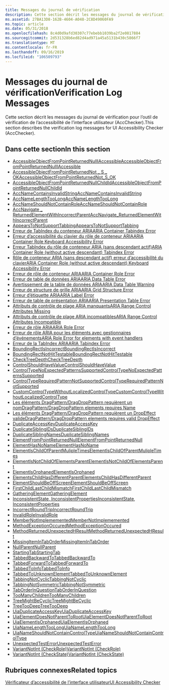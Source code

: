 ```yaml
---
title: Messages du journal de vérification
description: Cette section décrit les messages du journal de vérification pour l’outil de vérification de l’accessibilité de l’interface utilisateur (AccChecker).
ms.assetid: 27BA13D8-162B-4604-A048-2C8D49060FA9
ms.topic: article
ms.date: 05/31/2018
ms.openlocfilehash: 8c4d0d9afd30307c77ebebb1039ba2f2e0817884
ms.sourcegitcommit: 2d531328b6ed82d4ad971a45a5131b430c5866f7
ms.translationtype: MT
ms.contentlocale: fr-FR
ms.lasthandoff: 09/16/2019
ms.locfileid: "106509793"
---
```

# <a name="verification-log-messages"></a><span data-ttu-id="bf9f4-103">Messages du journal de vérification</span><span class="sxs-lookup"><span data-stu-id="bf9f4-103">Verification Log Messages</span></span>

<span data-ttu-id="bf9f4-104">Cette section décrit les messages du journal de vérification pour l’outil de vérification de l’accessibilité de l’interface utilisateur (AccChecker).</span><span class="sxs-lookup"><span data-stu-id="bf9f4-104">This section describes the verification log messages for UI Accessibility Checker (AccChecker).</span></span>

## <a name="in-this-section"></a><span data-ttu-id="bf9f4-105">Dans cette section</span><span class="sxs-lookup"><span data-stu-id="bf9f4-105">In this section</span></span>

-   [<span data-ttu-id="bf9f4-106">AccessibleObjectFromPointReturnedNullIAccessible</span><span class="sxs-lookup"><span data-stu-id="bf9f4-106">AccessibleObjectFromPointReturnedNullIAccessible</span></span>](accessibleobjectfrompointreturnednulliaccessible.md)
-   [<span data-ttu-id="bf9f4-107">AccessibleObjectFromPointReturnedNot \_ S \_ OK</span><span class="sxs-lookup"><span data-stu-id="bf9f4-107">AccessibleObjectFromPointReturnedNot\_S\_OK</span></span>](accessibleobjectfrompointreturnednot-s-ok.md)
-   [<span data-ttu-id="bf9f4-108">AccessibleObjectFromPointReturnedNullChildId</span><span class="sxs-lookup"><span data-stu-id="bf9f4-108">AccessibleObjectFromPointReturnedNullChildId</span></span>](accessibleobjectfrompointreturnednullchildid.md)
-   [<span data-ttu-id="bf9f4-109">AccNameContainsInvalidString</span><span class="sxs-lookup"><span data-stu-id="bf9f4-109">AccNameContainsInvalidString</span></span>](accnamecontainsinvalidstring.md)
-   [<span data-ttu-id="bf9f4-110">AccNameLengthTooLong</span><span class="sxs-lookup"><span data-stu-id="bf9f4-110">AccNameLengthTooLong</span></span>](accnamelengthtoolong.md)
-   [<span data-ttu-id="bf9f4-111">AccNameShouldNotContainRole</span><span class="sxs-lookup"><span data-stu-id="bf9f4-111">AccNameShouldNotContainRole</span></span>](accnameshouldnotcontainrole.md)
-   [<span data-ttu-id="bf9f4-112">AccNavigate \_ ReturnedElementWithIncorrectParent</span><span class="sxs-lookup"><span data-stu-id="bf9f4-112">AccNavigate\_ReturnedElementWithIncorrectParent</span></span>](accnavigate-returnedelementwithincorrectparent.md)
-   [<span data-ttu-id="bf9f4-113">AppearsToNotSupportTabbing</span><span class="sxs-lookup"><span data-stu-id="bf9f4-113">AppearsToNotSupportTabbing</span></span>](appearstonotsupporttabbing.md)
-   [<span data-ttu-id="bf9f4-114">Erreur de TabIndex du conteneur ARIA</span><span class="sxs-lookup"><span data-stu-id="bf9f4-114">ARIA Container Tabindex Error</span></span>](aria-container-tabindex.md)
-   [<span data-ttu-id="bf9f4-115">Erreur d’accessibilité du clavier du rôle de conteneur ARIA</span><span class="sxs-lookup"><span data-stu-id="bf9f4-115">ARIA Container Role Keyboard Accessibility Error</span></span>](aria-container-keyboard-events.md)
-   [<span data-ttu-id="bf9f4-116">Erreur TabIndex du rôle de conteneur ARIA (sans descendant actif)</span><span class="sxs-lookup"><span data-stu-id="bf9f4-116">ARIA Container Role (without active descendant) Tabindex Error</span></span>](aria-container--no-active-descendant--tabindex.md)
-   [<span data-ttu-id="bf9f4-117">Rôle de conteneur ARIA (sans descendant actif) erreur d’accessibilité du clavier</span><span class="sxs-lookup"><span data-stu-id="bf9f4-117">ARIA Container Role (without active descendant) Keyboard Accessibility Error</span></span>](aria-container--no-active-descendants--keyboard-events.md)
-   [<span data-ttu-id="bf9f4-118">Erreur de rôle de conteneur ARIA</span><span class="sxs-lookup"><span data-stu-id="bf9f4-118">ARIA Container Role Error</span></span>](aria-container-role.md)
-   [<span data-ttu-id="bf9f4-119">Erreur de table de données ARIA</span><span class="sxs-lookup"><span data-stu-id="bf9f4-119">ARIA Data Table Error</span></span>](aria-table-name-and-header.md)
-   [<span data-ttu-id="bf9f4-120">Avertissement de la table de données ARIA</span><span class="sxs-lookup"><span data-stu-id="bf9f4-120">ARIA Data Table Warning</span></span>](aria-data-table-description.md)
-   [<span data-ttu-id="bf9f4-121">Erreur de structure de grille ARIA</span><span class="sxs-lookup"><span data-stu-id="bf9f4-121">ARIA Grid Structure Error</span></span>](aria-grid-structure.md)
-   [<span data-ttu-id="bf9f4-122">Erreur d’étiquette ARIA</span><span class="sxs-lookup"><span data-stu-id="bf9f4-122">ARIA Label Error</span></span>](aria-label.md)
-   [<span data-ttu-id="bf9f4-123">Erreur de table de présentation ARIA</span><span class="sxs-lookup"><span data-stu-id="bf9f4-123">ARIA Presentation Table Error</span></span>](aria-layout-table.md)
-   [<span data-ttu-id="bf9f4-124">Attributs de contrôle de plage ARIA manquants</span><span class="sxs-lookup"><span data-stu-id="bf9f4-124">ARIA Range Control Attributes Missing</span></span>](aria-range-control-attributes-missing.md)
-   [<span data-ttu-id="bf9f4-125">Attributs de contrôle de plage ARIA incompatibles</span><span class="sxs-lookup"><span data-stu-id="bf9f4-125">ARIA Range Control Attributes Incompatible</span></span>](aria-range-control-attribute-out-of-range.md)
-   [<span data-ttu-id="bf9f4-126">Erreur de rôle ARIA</span><span class="sxs-lookup"><span data-stu-id="bf9f4-126">ARIA Role Error</span></span>](aria-role-invalid.md)
-   [<span data-ttu-id="bf9f4-127">Erreur de rôle ARIA pour les éléments avec gestionnaires d’événements</span><span class="sxs-lookup"><span data-stu-id="bf9f4-127">ARIA Role Error for elements with event handlers</span></span>](aria-role-missing.md)
-   [<span data-ttu-id="bf9f4-128">Erreur de la TabIndex ARIA</span><span class="sxs-lookup"><span data-stu-id="bf9f4-128">ARIA Tabindex Error</span></span>](aria-click-tabindex.md)
-   [<span data-ttu-id="bf9f4-129">BoundingRectIsIncorrect</span><span class="sxs-lookup"><span data-stu-id="bf9f4-129">BoundingRectIsIncorrect</span></span>](boundingrectisincorrect.md)
-   [<span data-ttu-id="bf9f4-130">BoundingRectNotHitTestable</span><span class="sxs-lookup"><span data-stu-id="bf9f4-130">BoundingRectNotHitTestable</span></span>](boundingrectnothittestable.md)
-   [<span data-ttu-id="bf9f4-131">CheckTreeDepth</span><span class="sxs-lookup"><span data-stu-id="bf9f4-131">CheckTreeDepth</span></span>](checktreedepth.md)
-   [<span data-ttu-id="bf9f4-132">ControlShouldHaveValue</span><span class="sxs-lookup"><span data-stu-id="bf9f4-132">ControlShouldHaveValue</span></span>](controlshouldhavevalue.md)
-   [<span data-ttu-id="bf9f4-133">ControlTypeNoExpectedPatternsSupported</span><span class="sxs-lookup"><span data-stu-id="bf9f4-133">ControlTypeNoExpectedPatternsSupported</span></span>](controltypenoexpectedpatternssupported.md)
-   [<span data-ttu-id="bf9f4-134">ControlTypeRequiredPatternNotSupported</span><span class="sxs-lookup"><span data-stu-id="bf9f4-134">ControlTypeRequiredPatternNotSupported</span></span>](controltyperequiredpatternnotsupported.md)
-   [<span data-ttu-id="bf9f4-135">CustomControlTypeWithoutLocalizedControlType</span><span class="sxs-lookup"><span data-stu-id="bf9f4-135">CustomControlTypeWithoutLocalizedControlType</span></span>](customcontroltypewithoutlocalizedcontroltype.md)
-   [<span data-ttu-id="bf9f4-136">Les éléments DragPattern/DragDropPattern requièrent un nom</span><span class="sxs-lookup"><span data-stu-id="bf9f4-136">DragPattern/DragDropPattern elements requires Name</span></span>](dragpattern-dragdroppattern-elements-requires-name-.md)
-   [<span data-ttu-id="bf9f4-137">Les éléments DragPattern/DragDropPattern requièrent un DropEffect valide</span><span class="sxs-lookup"><span data-stu-id="bf9f4-137">DragPattern/DragDropPattern elements requires valid DropEffect</span></span>](dragpattern-dragdroppattern-elements-requires-valid-dropeffect.md)
-   [<span data-ttu-id="bf9f4-138">DuplicateAccessKey</span><span class="sxs-lookup"><span data-stu-id="bf9f4-138">DuplicateAccessKey</span></span>](duplicateaccesskey.md)
-   [<span data-ttu-id="bf9f4-139">DuplicateSiblingIDs</span><span class="sxs-lookup"><span data-stu-id="bf9f4-139">DuplicateSiblingIDs</span></span>](duplicatesiblingids.md)
-   [<span data-ttu-id="bf9f4-140">DuplicateSiblingNames</span><span class="sxs-lookup"><span data-stu-id="bf9f4-140">DuplicateSiblingNames</span></span>](duplicatesiblingnames.md)
-   [<span data-ttu-id="bf9f4-141">ElementFromPointReturnedNull</span><span class="sxs-lookup"><span data-stu-id="bf9f4-141">ElementFromPointReturnedNull</span></span>](elementfrompointreturnednull.md)
-   [<span data-ttu-id="bf9f4-142">ElementHasNoName</span><span class="sxs-lookup"><span data-stu-id="bf9f4-142">ElementHasNoName</span></span>](elementhasnoname.md)
-   [<span data-ttu-id="bf9f4-143">ElementIsChildOfParentMulipleTimes</span><span class="sxs-lookup"><span data-stu-id="bf9f4-143">ElementIsChildOfParentMulipleTimes</span></span>](elementischildofparentmulipletimes.md)
-   [<span data-ttu-id="bf9f4-144">ElementIsNotChildOfElementsParent</span><span class="sxs-lookup"><span data-stu-id="bf9f4-144">ElementIsNotChildOfElementsParent</span></span>](elementisnotchildofelementsparent.md)
-   [<span data-ttu-id="bf9f4-145">ElementIsOrphaned</span><span class="sxs-lookup"><span data-stu-id="bf9f4-145">ElementIsOrphaned</span></span>](elementisorphaned.md)
-   [<span data-ttu-id="bf9f4-146">ElementsChildHasDifferentParent</span><span class="sxs-lookup"><span data-stu-id="bf9f4-146">ElementsChildHasDifferentParent</span></span>](elementschildhasdifferentparent.md)
-   [<span data-ttu-id="bf9f4-147">ElementShouldBeOffScreen</span><span class="sxs-lookup"><span data-stu-id="bf9f4-147">ElementShouldBeOffScreen</span></span>](elementshouldbeoffscreen.md)
-   [<span data-ttu-id="bf9f4-148">FirstChildLastChildMismatch</span><span class="sxs-lookup"><span data-stu-id="bf9f4-148">FirstChildLastChildMismatch</span></span>](firstchildlastchildmismatch.md)
-   [<span data-ttu-id="bf9f4-149">GatheringElement</span><span class="sxs-lookup"><span data-stu-id="bf9f4-149">GatheringElement</span></span>](gatheringelement.md)
-   [<span data-ttu-id="bf9f4-150">InconsistentState, InconsistentProperties</span><span class="sxs-lookup"><span data-stu-id="bf9f4-150">InconsistentState, InconsistentProperties</span></span>](inconsistentstate--inconsistentproperties.md)
-   [<span data-ttu-id="bf9f4-151">IncorrectRoundTrip</span><span class="sxs-lookup"><span data-stu-id="bf9f4-151">IncorrectRoundTrip</span></span>](incorrectroundtrip.md)
-   [<span data-ttu-id="bf9f4-152">InvalidRole</span><span class="sxs-lookup"><span data-stu-id="bf9f4-152">InvalidRole</span></span>](invalidrole.md)
-   [<span data-ttu-id="bf9f4-153">MemberNotImplememented</span><span class="sxs-lookup"><span data-stu-id="bf9f4-153">MemberNotImplememented</span></span>](membernotimplememented.md)
-   [<span data-ttu-id="bf9f4-154">MethodExceptionOccured</span><span class="sxs-lookup"><span data-stu-id="bf9f4-154">MethodExceptionOccured</span></span>](methodexceptionoccured.md)
-   [<span data-ttu-id="bf9f4-155">MethodReturnedUnexpectedHResult</span><span class="sxs-lookup"><span data-stu-id="bf9f4-155">MethodReturnedUnexpectedHResult</span></span>](methodreturnedunexpectedhresult.md)
-   [<span data-ttu-id="bf9f4-156">MissingItemInTabOrder</span><span class="sxs-lookup"><span data-stu-id="bf9f4-156">MissingItemInTabOrder</span></span>](missingitemintaborder.md)
-   [<span data-ttu-id="bf9f4-157">NullParent</span><span class="sxs-lookup"><span data-stu-id="bf9f4-157">NullParent</span></span>](nullparent.md)
-   [<span data-ttu-id="bf9f4-158">StartingTab</span><span class="sxs-lookup"><span data-stu-id="bf9f4-158">StartingTab</span></span>](startingtab.md)
-   [<span data-ttu-id="bf9f4-159">TabbedBackwardTo</span><span class="sxs-lookup"><span data-stu-id="bf9f4-159">TabbedBackwardTo</span></span>](tabbedbackwardto.md)
-   [<span data-ttu-id="bf9f4-160">TabbedForwardTo</span><span class="sxs-lookup"><span data-stu-id="bf9f4-160">TabbedForwardTo</span></span>](tabbedforwardto.md)
-   [<span data-ttu-id="bf9f4-161">TabbedToInfo</span><span class="sxs-lookup"><span data-stu-id="bf9f4-161">TabbedToInfo</span></span>](tabbedtoinfo.md)
-   [<span data-ttu-id="bf9f4-162">TabbedToUnknownElement</span><span class="sxs-lookup"><span data-stu-id="bf9f4-162">TabbedToUnknownElement</span></span>](tabbedtounknownelement.md)
-   [<span data-ttu-id="bf9f4-163">TabbingNotCyclic</span><span class="sxs-lookup"><span data-stu-id="bf9f4-163">TabbingNotCyclic</span></span>](tabbingnotcyclic.md)
-   [<span data-ttu-id="bf9f4-164">TabbingNotSymmetric</span><span class="sxs-lookup"><span data-stu-id="bf9f4-164">TabbingNotSymmetric</span></span>](tabbingnotsymmetric.md)
-   [<span data-ttu-id="bf9f4-165">TabOrderInQuestion</span><span class="sxs-lookup"><span data-stu-id="bf9f4-165">TabOrderInQuestion</span></span>](taborderinquestion.md)
-   [<span data-ttu-id="bf9f4-166">TooManyChildren</span><span class="sxs-lookup"><span data-stu-id="bf9f4-166">TooManyChildren</span></span>](toomanychildren.md)
-   [<span data-ttu-id="bf9f4-167">TreeMightBeCyclic</span><span class="sxs-lookup"><span data-stu-id="bf9f4-167">TreeMightBeCyclic</span></span>](treemightbecyclic.md)
-   [<span data-ttu-id="bf9f4-168">TreeTooDeep</span><span class="sxs-lookup"><span data-stu-id="bf9f4-168">TreeTooDeep</span></span>](treetoodeep.md)
-   [<span data-ttu-id="bf9f4-169">UiaDuplicateAccessKey</span><span class="sxs-lookup"><span data-stu-id="bf9f4-169">UiaDuplicateAccessKey</span></span>](uiaduplicateaccesskey.md)
-   [<span data-ttu-id="bf9f4-170">UiaElementDoesNotParentToRoot</span><span class="sxs-lookup"><span data-stu-id="bf9f4-170">UiaElementDoesNotParentToRoot</span></span>](uiaelementdoesnotparenttoroot.md)
-   [<span data-ttu-id="bf9f4-171">UiaElementIsOrphaned</span><span class="sxs-lookup"><span data-stu-id="bf9f4-171">UiaElementIsOrphaned</span></span>](uiaelementisorphaned.md)
-   [<span data-ttu-id="bf9f4-172">UiaNameLengthTooLong</span><span class="sxs-lookup"><span data-stu-id="bf9f4-172">UiaNameLengthTooLong</span></span>](uianamelengthtoolong.md)
-   [<span data-ttu-id="bf9f4-173">UiaNameShouldNotContainControlType</span><span class="sxs-lookup"><span data-stu-id="bf9f4-173">UiaNameShouldNotContainControlType</span></span>](uianameshouldnotcontaincontroltype.md)
-   [<span data-ttu-id="bf9f4-174">UnexpectedTestError</span><span class="sxs-lookup"><span data-stu-id="bf9f4-174">UnexpectedTestError</span></span>](unexpectedtesterror.md)
-   [<span data-ttu-id="bf9f4-175">VariantNotInt (CheckRole)</span><span class="sxs-lookup"><span data-stu-id="bf9f4-175">VariantNotInt (CheckRole)</span></span>](variantnotint.md)
-   [<span data-ttu-id="bf9f4-176">VariantNotInt (CheckState)</span><span class="sxs-lookup"><span data-stu-id="bf9f4-176">VariantNotInt (CheckState)</span></span>](variantnotint--checkstate-.md)

## <a name="related-topics"></a><span data-ttu-id="bf9f4-177">Rubriques connexes</span><span class="sxs-lookup"><span data-stu-id="bf9f4-177">Related topics</span></span>

<dl> <dt>

[<span data-ttu-id="bf9f4-178">Vérificateur d’accessibilité de l’interface utilisateur</span><span class="sxs-lookup"><span data-stu-id="bf9f4-178">UI Accessibility Checker</span></span>](ui-accessibility-checker.md)
</dt> </dl>

 

 




